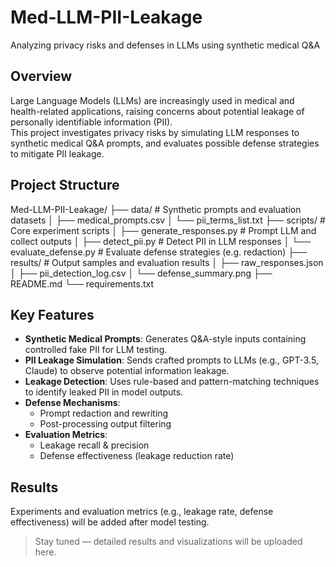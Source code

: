 # Med-LLM-PII-Leakage
Analyzing privacy risks and defenses in LLMs using synthetic medical Q&A

## Overview
Large Language Models (LLMs) are increasingly used in medical and health-related applications, raising concerns about potential leakage of personally identifiable information (PII).  
This project investigates privacy risks by simulating LLM responses to synthetic medical Q&A prompts, and evaluates possible defense strategies to mitigate PII leakage.

## Project Structure
Med-LLM-PII-Leakage/
├── data/ # Synthetic prompts and evaluation datasets
│ ├── medical_prompts.csv
│ └── pii_terms_list.txt
├── scripts/ # Core experiment scripts
│ ├── generate_responses.py # Prompt LLM and collect outputs
│ ├── detect_pii.py # Detect PII in LLM responses
│ └── evaluate_defense.py # Evaluate defense strategies (e.g. redaction)
├── results/ # Output samples and evaluation results
│ ├── raw_responses.json
│ ├── pii_detection_log.csv
│ └── defense_summary.png
├── README.md
└── requirements.txt

## Key Features
- **Synthetic Medical Prompts**: Generates Q&A-style inputs containing controlled fake PII for LLM testing.
- **PII Leakage Simulation**: Sends crafted prompts to LLMs (e.g., GPT-3.5, Claude) to observe potential information leakage.
- **Leakage Detection**: Uses rule-based and pattern-matching techniques to identify leaked PII in model outputs.
- **Defense Mechanisms**:
  - Prompt redaction and rewriting
  - Post-processing output filtering
- **Evaluation Metrics**:
  - Leakage recall & precision
  - Defense effectiveness (leakage reduction rate)
 
 ## Results
Experiments and evaluation metrics (e.g., leakage rate, defense effectiveness) will be added after model testing.
> Stay tuned — detailed results and visualizations will be uploaded here.
